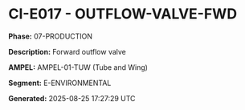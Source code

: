 # CI-E017 - OUTFLOW-VALVE-FWD

**Phase:** 07-PRODUCTION

**Description:** Forward outflow valve

**AMPEL:** AMPEL-01-TUW (Tube and Wing)

**Segment:** E-ENVIRONMENTAL

**Generated:** 2025-08-25 17:27:29 UTC
